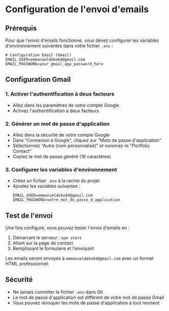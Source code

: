 # Configuration de l'envoi d'emails

## Prérequis

Pour que l'envoi d'emails fonctionne, vous devez configurer les variables d'environnement suivantes dans votre fichier `.env` :

```env
# Configuration Email (Gmail)
EMAIL_USER=emmanueldeko64@gmail.com
EMAIL_PASSWORD=your_gmail_app_password_here
```

## Configuration Gmail

### 1. Activer l'authentification à deux facteurs
- Allez dans les paramètres de votre compte Google
- Activez l'authentification à deux facteurs

### 2. Générer un mot de passe d'application
- Allez dans la sécurité de votre compte Google
- Dans "Connexion à Google", cliquez sur "Mots de passe d'application"
- Sélectionnez "Autre (nom personnalisé)" et nommez-le "Portfolio Contact"
- Copiez le mot de passe généré (16 caractères)

### 3. Configurer les variables d'environnement
- Créez un fichier `.env` à la racine du projet
- Ajoutez les variables suivantes :
  ```
  EMAIL_USER=emmanueldeko64@gmail.com
  EMAIL_PASSWORD=votre_mot_de_passe_d_application
  ```

## Test de l'envoi

Une fois configuré, vous pouvez tester l'envoi d'emails en :
1. Démarrant le serveur : `npm start`
2. Allant sur la page de contact
3. Remplissant le formulaire et l'envoyant

Les emails seront envoyés à `emmanueldeko64@gmail.com` avec un format HTML professionnel.

## Sécurité

- Ne jamais commiter le fichier `.env` dans Git
- Le mot de passe d'application est différent de votre mot de passe Gmail
- Vous pouvez révoquer les mots de passe d'application à tout moment 